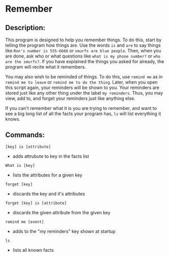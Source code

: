 Remember
========

Description:
------------

This program is designed to help you remember things.  To do this, start by telling the program how things are.  Use the words `is` and `are` to say things like `Ron's number is 555-6666` or `smurfs are blue people`.  Then, when you are done, ask who or what questions like `what is my phone number?` or `who are the smurfs?`.  If you have explained the things you asked for already, the program will recite what it remembers.

You may also wish to be reminded of things.  To do this, use `remind me` as in `remind me to leave` or `remind me to do the thing`.  Later, when you open this script again, your reminders will be shown to you.  Your reminders are stored just like any other thing under the label `my reminders`. Thus, you may view, add to, and forget your reminders just like anything else.

If you can't remember what it is you are trying to remember, and want to see a big long list of all the facts your program has, `ls` will list everything it knows.

Commands: 
---------

`[key] is [attribute]`
* adds attrubute to key in the facts list

`What is [key]`
* lists the attributes for a given key

`forget [key]`
* discards the key and it's attributes

`forget [key] is [attribute]`
* discards the given attribute from the given key

`remind me [event]`
* adds to the "my reminders" key shown at startup

`ls`
* lists all known facts
